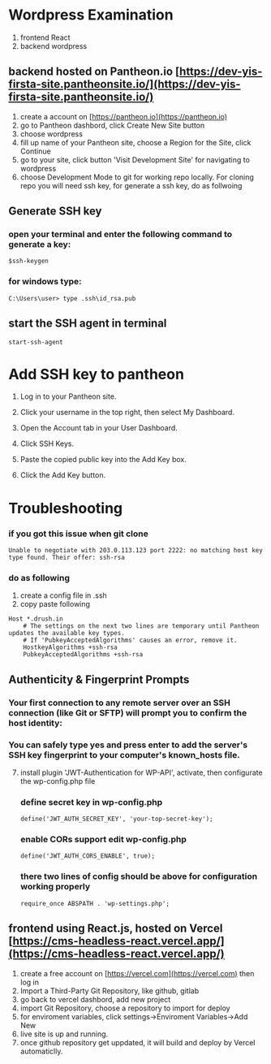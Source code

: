 # Wordpress Examination 
1. frontend React
2. backend wordpress 

## backend hosted on Pantheon.io [https://dev-yis-firsta-site.pantheonsite.io/](https://dev-yis-firsta-site.pantheonsite.io/)

1. create a account on  [https://pantheon.io](https://pantheon.io)
2. go to Pantheon dashbord, click Create New Site button
3. choose wordpress
4. fill up name of your Pantheon site, choose a Region for the Site, click Continue
5. go to your site, click button 'Visit Development Site' for navigating to wordpress 
6. choose Development Mode to git for working repo locally. For cloning repo you will need ssh key, for generate a ssh key, do as follwoing
   
## Generate  SSH key
### open your terminal and enter the following command to generate a key:
```
$ssh-keygen
```

### for windows type:
```
C:\Users\user> type .ssh\id_rsa.pub
```

## start the SSH agent in terminal
```
start-ssh-agent
```
# Add SSH key to pantheon

1. Log in to your Pantheon site.

2. Click your username in the top right, then select My Dashboard.

3. Open the  Account tab in your User Dashboard.

4. Click SSH Keys.

5. Paste the copied public key into the Add Key box.

6. Click the Add Key button.

# Troubleshooting

### if you got this issue when git clone 

```
Unable to negotiate with 203.0.113.123 port 2222: no matching host key type found. Their offer: ssh-rsa
```

### do as following
1. create a config file in .ssh
2. copy paste following
```
Host *.drush.in
    # The settings on the next two lines are temporary until Pantheon updates the available key types.
    # If 'PubkeyAcceptedAlgorithms' causes an error, remove it.
    HostkeyAlgorithms +ssh-rsa
    PubkeyAcceptedAlgorithms +ssh-rsa
```

## Authenticity & Fingerprint Prompts
### Your first connection to any remote server over an SSH connection (like Git or SFTP) will prompt you to confirm the host identity:
### You can safely type yes and press enter to add the server's SSH key fingerprint to your computer's known_hosts file.

7. install plugin 'JWT-Authentication for WP-API', activate, then configurate the wp-config.php file
   ### define secret key in wp-config.php 

    ```
    define('JWT_AUTH_SECRET_KEY', 'your-top-secret-key');
    ```

    ### enable CORs support edit wp-config.php
    ```
    define('JWT_AUTH_CORS_ENABLE', true);
    ```

    ### there two lines of config should be above for configuration working properly
    ```
    require_once ABSPATH . 'wp-settings.php';
    ```


## frontend using React.js, hosted on Vercel [https://cms-headless-react.vercel.app/](https://cms-headless-react.vercel.app/)

1. create a free account on [https://vercel.com](https://vercel.com) then log in
2. Import a Third-Party Git Repository, like github, gitlab
3. go back to vercel dashbord, add new project
4. import Git Repository, choose a repository to import for deploy
5. for enviroment variables, click settings->Enviroment Variables->Add New
6. live site is up and running. 
7. once github repository get uppdated, it will build and deploy by Vercel automaticlly.